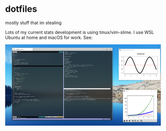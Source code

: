 # dotfiles
mostly stuff that im stealing

Lots of my current stats development is using tmux/vim-slime.
I use WSL Ubuntu at home and macOS for work.
See:

![](slime_setup.PNG)
